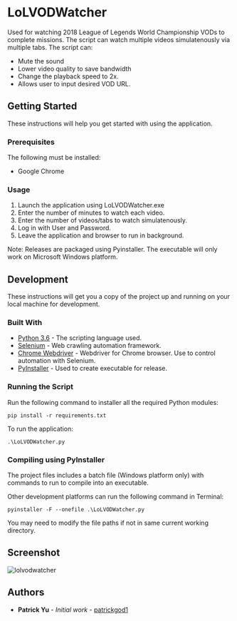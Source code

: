 # LoLVODWatcher

Used for watching 2018 League of Legends World Championship VODs to complete missions. The script can watch multiple videos simulatenously via multiple tabs. The script can:
* Mute the sound
* Lower video quality to save bandwidth
* Change the playback speed to 2x.
* Allows user to input desired VOD URL.

## Getting Started
These instructions will help you get started with using the application.

### Prerequisites
The following must be installed:
* Google Chrome

### Usage
1. Launch the application using LoLVODWatcher.exe
2. Enter the number of minutes to watch each video.
3. Enter the number of videos/tabs to watch simulatenously.
4. Log in with User and Password.
5. Leave the application and browser to run in background.

Note: Releases are packaged using Pyinstaller. The executable will only work on Microsoft Windows platform.

## Development
These instructions will get you a copy of the project up and running on your local machine for development.

### Built With
* [Python 3.6](https://docs.python.org/3/) - The scripting language used.
* [Selenium](https://selenium-python.readthedocs.io/) - Web crawling automation framework.
* [Chrome Webdriver](http://chromedriver.chromium.org/downloads) - Webdriver for Chrome browser. Use to control automation with Selenium.
* [PyInstaller](https://www.pyinstaller.org/) - Used to create executable for release.

### Running the Script
Run the following command to installer all the required Python modules:
```
pip install -r requirements.txt
```
To run the application:
```
.\LoLVODWatcher.py
```

### Compiling using PyInstaller

The project files includes a batch file (Windows platform only) with commands to run to compile into an executable. 

Other development platforms can run the following command in Terminal:

```
pyinstaller -F --onefile .\LoLVODWatcher.py
```
You may need to modify the file paths if not in same current working directory.

## Screenshot
![lolvodwatcher](https://user-images.githubusercontent.com/41496510/50428181-ed758100-0869-11e9-95f2-d65ed64fedd5.png)

## Authors
* **Patrick Yu** - *Initial work* - [patrickgod1](https://github.com/patrickgod1)
